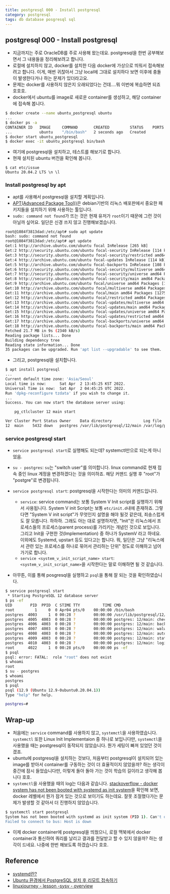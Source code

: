 ```yaml
---
title: postgresql 000 - Install postgresql
category: postgresql
tags: db database posgresql sql
---
```


## postgresql 000 - Install postgresql

- 지금까지는 주로 OracleDB를 주로 사용해 왔는데요. postgresql을 한번 공부해보면서 그 내용들을 정리해보려고 합니다.
- 로컬에 설치하지 않고, docker를 설치한 다음 docker에 가상으로 띄워서 접속해보려고 합니다. 이게, 매번 귀찮아서 그냥 local에 그대로 설치하다 보면 이후에 충돌이 발생한다거나 하는 문제가 있더라고요.
- 문제는 docker를 사용하지 않은지 오래되었다는 건데....뭐 이번에 복습하면 되죠 호호호.
- docker에서 ubuntu를 image로 새로운 container를 생성하고, 해당 container에 접속해 봅니다.

```sh
$ docker create --name ubuntu_postgresql ubuntu
...
$ docker ps -a
CONTAINER ID   IMAGE     COMMAND       CREATED         STATUS    PORTS     NAMES
...            ubuntu    "/bin/bash"   2 seconds ago   Created             ubuntu_postgresql
$ docker start ubuntu_postgresql
$ docker exec -it ubuntu_postgresql bin/bash
```

- 여기에 postgresql을 설치하고, 테스트를 해보기로 합니다.
- 현재 설치된 ubuntu 버전을 확인해 봅니다.

```sh1
$ cat etc/issue
Ubuntu 20.04.2 LTS \n \l
```

### Install postgresql by apt

- apt를 사용해서 postgresql을 설치할 계획입니다.
- [APT(Advanced Package Tool))](https://en.wikipedia.org/wiki/APT_(software))은 debian기반의 리눅스 배포판에서 중요한 패키지들을 설치하기 위해 사용하는 툴입니다.
- `sudo: command not found`가 뜨는 것은 현재 유저가 `root`이기 때문에 그런 것이 아닐까 싶어요. 일단은 신경 쓰지 않고 진행해보겠습니다.

```sh
root@1084f3813dad:/etc/apt# sudo apt update
bash: sudo: command not found
root@1084f3813dad:/etc/apt# apt update
Get:1 http://archive.ubuntu.com/ubuntu focal InRelease [265 kB]
Get:2 http://security.ubuntu.com/ubuntu focal-security InRelease [114 kB]
Get:3 http://security.ubuntu.com/ubuntu focal-security/restricted amd64 Packages [1096 kB]
Get:4 http://archive.ubuntu.com/ubuntu focal-updates InRelease [114 kB]
Get:5 http://archive.ubuntu.com/ubuntu focal-backports InRelease [108 kB]
Get:6 http://security.ubuntu.com/ubuntu focal-security/multiverse amd64 Packages [25.8 kB]
Get:7 http://security.ubuntu.com/ubuntu focal-security/universe amd64 Packages [863 kB]
Get:8 http://security.ubuntu.com/ubuntu focal-security/main amd64 Packages [1721 kB]
Get:9 http://archive.ubuntu.com/ubuntu focal/universe amd64 Packages [11.3 MB]
Get:10 http://archive.ubuntu.com/ubuntu focal/multiverse amd64 Packages [177 kB]
Get:11 http://archive.ubuntu.com/ubuntu focal/main amd64 Packages [1275 kB]
Get:12 http://archive.ubuntu.com/ubuntu focal/restricted amd64 Packages [33.4 kB]
Get:13 http://archive.ubuntu.com/ubuntu focal-updates/multiverse amd64 Packages [30.3 kB]
Get:14 http://archive.ubuntu.com/ubuntu focal-updates/main amd64 Packages [2136 kB]
Get:15 http://archive.ubuntu.com/ubuntu focal-updates/universe amd64 Packages [1149 kB]
Get:16 http://archive.ubuntu.com/ubuntu focal-updates/restricted amd64 Packages [1173 kB]
Get:17 http://archive.ubuntu.com/ubuntu focal-backports/universe amd64 Packages [26.0 kB]
Get:18 http://archive.ubuntu.com/ubuntu focal-backports/main amd64 Packages [51.2 kB]
Fetched 21.7 MB in 9s (2340 kB/s)
Reading package lists... Done
Building dependency tree
Reading state information... Done
35 packages can be upgraded. Run 'apt list --upgradable' to see them.
```

- 그리고, postgresql을 설치합니다.

```sh
$ apt install postgresql
...
Current default time zone: 'Asia/Seoul'
Local time is now:      Sat Apr  2 13:45:25 KST 2022.
Universal Time is now:  Sat Apr  2 04:45:25 UTC 2022.
Run 'dpkg-reconfigure tzdata' if you wish to change it.
...
Success. You can now start the database server using:

    pg_ctlcluster 12 main start

Ver Cluster Port Status Owner    Data directory              Log file
12  main    5432 down   postgres /var/lib/postgresql/12/main /var/log/postgresql/postgresql-12-main.log
```

### service postgresql start

- `service postgresql start`로 실행해도 되는데? systemctl만으로 되는게 아니었음.

- `su - postgres`: `su`는 "switch user"를 의미합니다. linux command로 현재 접속 중인 linux 계정을 변경하겠다는 것을 의미하죠. 해당 커맨드 실행 후 "root"가 "postgre"로 변경됩니다.
- `service postgresql start`: postgresql을 시작한다는 의미의 커맨드입니다.
  - `service`: service command는 보통 System V Init script를 실행하기 위해서 사용됩니다. System V init Script는 보통 `etc/init.d`내에 존재하죠. 그렇다면 "System V init script"가 무엇인지 설명을 해야 될것 같은데, 죄송스럽게도 잘 모릅니다. 하하하. 그래도 아는 대로 설명하자면, "Init"은 리눅스에서 프로세스들의 프로세스(parent process)를 가리키는 개념인 것으로 보입니다. 그리고 Init을 구현한 것(Implementation) 중 하나가 SystemV 라고 하네요. 이외에도 Systemd, upstart 등도 있다고는 합니다. 뭐, 일단은 그냥 "리눅스에서 관련 있는 프로세스를 하나로 묶어서 관리하는 단위" 정도로 이해하고 넘어가기로 합니다.
  - `service <system_v_init_script_name> start`: `<system_v_init_script_name>`을 시작한다는 말로 이해하면 될 것 같습니다.
- 아무튼, 이를 통해 posgresql을 실행하고 `psql`을 통해 잘 되는 것을 확인하였습니다.

```sh
$ service postgresql start
 * Starting PostgreSQL 12 database server
$ ps -ef
UID        PID  PPID  C STIME TTY          TIME CMD
root         1     0  0 Apr04 pts/0    00:00:00 /bin/bash
postgres  4003     1  0 00:28 ?        00:00:00 /usr/lib/postgresql/12/bin/postgres -D /var/lib/postgresql/12/main -c config_file=/etc/postgresql/12/main/postgresql.conf
postgres  4005  4003  0 00:28 ?        00:00:00 postgres: 12/main: checkpointer
postgres  4006  4003  0 00:28 ?        00:00:00 postgres: 12/main: background writer
postgres  4007  4003  0 00:28 ?        00:00:00 postgres: 12/main: walwriter
postgres  4008  4003  0 00:28 ?        00:00:00 postgres: 12/main: autovacuum launcher
postgres  4009  4003  0 00:28 ?        00:00:00 postgres: 12/main: stats collector
postgres  4010  4003  0 00:28 ?        00:00:00 postgres: 12/main: logical replication launcher
root      4022     1  0 00:28 pts/0    00:00:00 ps -ef
$ psql
psql: error: FATAL:  role "root" does not exist
$ whoami
root
$ su - postgres
$ whoami
postgres
$ psql
psql (12.9 (Ubuntu 12.9-0ubuntu0.20.04.1))
Type "help" for help.

postgres=#
```

## Wrap-up

- 처음에는 `service` command를 사용하지 않고, `systemctl`을 사용하였습니다. `systemctl` 또한 Linux Init Implementaion 중 하나로 보입니다만, `systemctl`을 사용했을 때는 postgresql이 동작되지 않았습니다. 뭔가 세팅이 빠져 있었던 것이겠죠.
- ubuntu에 postgresql을 설치하는 것보다, 처음부터 postgresql이 설치되어 있는 image를 받아서 container를 구동하는 것이 더 효율적이지 않았을까? 하는 생각이 중간에 잠시 들었습니다만, 이렇게 돌아 돌아 가는 것이 학습의 길이라고 생각해 봅니다 호호.
- `systemctl`을 사용했을 때의 log는 다음과 같습니다. [stackoverflow - docker system has not been booted with systemd as init system](https://stackoverflow.com/questions/59466250/docker-system-has-not-been-booted-with-systemd-as-init-system)을 확인해 보면, docker 레벨에서 뭔가 잠겨 있는 것으로 보이기도 하는데요. 잘못 조절했다가는 문제가 발생할 것 같아서 더 진행하지 않았습니다.

```sh
$ systemctl start postgresql
System has not been booted with systemd as init system (PID 1). Can't operate.
Failed to connect to bus: Host is down
```

- 이제 docker container에 postgresql을 띄웠으니, 로컬 맥북에서 docker container과 통신하여 쿼리를 날리고 결과를 전달받고 할 수 있지 않을까? 하는 생각이 드네요. 나중에 한번 해보도록 하겠습니다 호호.

## Reference

- [systemd란?](https://etloveguitar.tistory.com/57)
- [Ubuntu 환경에서 PostgreSQL 설치 후 리모트 접속하기](https://yeojin-dev.github.io/blog/postgresql-ubuntu/)
- [linuxjourney - lesson -sysv - overview](https://linuxjourney.com/lesson/sysv-overview)
